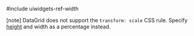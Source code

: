 #include uiwidgets-ref-width

[note] DataGrid does not support the `transform: scale` CSS rule. Specify [height](/Documentation/ApiReference/UI_Components/dxDataGrid/Configuration/#height) and width as a percentage instead.